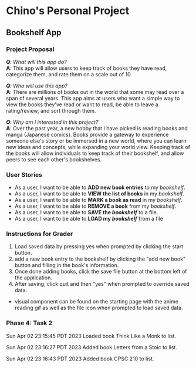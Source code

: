# Chino's Personal Project

## Bookshelf App

### Project Proposal

***Q**: What will this app do?*  
**A**: This app will allow users to keep track of books they have read,
categorize them, and rate them on a scale out of 10.  

***Q**: Who will use this app?*  
**A**: There are millions of books out in the world that some may read
over a span of several years. This app aims at users who want a simple way
to view the books they've read or want to read, be able to leave a rating/review, and sort through them.  

***Q**: Why am I interested in this project?*  
**A**: Over the past year, a new hobby that I have picked is reading books and manga (Japanese comics).
Books provide a gateway to experience someone else's story or be immersed in a new world, where you can
learn new ideas and concepts, while expanding your world view. Keeping track of the books
will allow individuals to keep track of their bookshelf, and allow peers to see each other's bookshelves.

### User Stories
- As a user, I want to be able to **ADD new book entries** to my *bookshelf*.
- As a user, I want to be able to **VIEW the list of books** in my *bookshelf*.
- As a user, I want to be able to **MARK a book as read** in my *bookshelf*.
- As a user, I want to be able to **REMOVE a book** from my *bookshelf*.
- As a user, I want to be able to **SAVE the *bookshelf*** to a file.
- As a user, I want to be able to **LOAD my *bookshelf*** from a file

### Instructions for Grader
1. Load saved data by pressing yes when prompted by clicking the start button.
2. add a new book entry to the bookshelf by clicking the "add new book" button and filling in the book's information.
3. Once done adding books, click the save file button at the bottom left of the application.
4. After saving, click quit and then "yes" when prompted to override saved data.

- visual component can be found on the starting page with the anime reading gif as well as the file icon when prompted to 
load saved data.

### Phase 4: Task 2

Sun Apr 02 23:15:45 PDT 2023
Loaded book Think Like a Monk to list.

Sun Apr 02 23:16:27 PDT 2023
Added book Letters from a Stoic to list.

Sun Apr 02 23:16:43 PDT 2023
Added book CPSC 210 to list.
